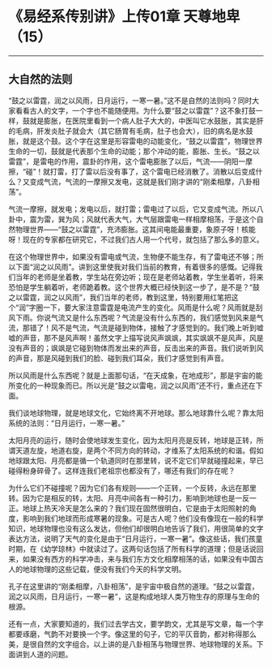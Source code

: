 # 《易经系传别讲》上传01章 天尊地卑（15）

------

## 大自然的法则

“鼓之以雷霆，润之以风雨，日月运行，一寒一暑。”这不是自然的法则吗？同时大家看看古人的文字，一个字也不能随便用。为什么要“鼓之以雷霆”？这不象打鼓一样，鼓就是膨胀，在医院里看到一个病人肚子大大的，中医叫它水鼓胀，其实是肝的毛病，肝发炎肚子就会大（其它肠胃有毛病，肚子也会大），旧的病名是水鼓胀，就是这个鼓。这个字在这里是形容雷电的动能变化，“鼓之以雷霆”，物理世界生命的一切，鼓就是代表那个生命的动能；那个冲动的能，膨胀、生长。“鼓之以雷霆”，是雷电的作用，震卦的作用，这个雷电膨胀了以后，气流——阴阳一摩擦，“碰”！就打雷，打了雷以后没有事了，这个雷电已经消散了。消散以后变成什么？又变成气流，气流的一摩擦又发电，这就是我们刚才讲的“刚柔相摩，八卦相荡”。

气流一摩擦，就发电；发电以后，就打雷；雷电过了以后，它又变成气流。所以八卦中，震为雷，巽为风；风就代表大气，大气层跟雷电一样相摩相荡，于是这个自然物理世界——“鼓之以雷霆”，充沛膨胀。这其间电能最重要，象原子呀！核能呀！现在的专家都在研究它，不过我们古人用一个代号，就包括了那么多的意义。

在这个物理世界中，如果没有雷电或气流，生物便不能生存，有了雷电还不够；所以下面“润之以风雨”。讲到这里使我对我们当前的教育，有着很多的感慨。记得我们当年的老师是坐着教，学生站在旁边听；现在是老师站着教，学生坐着听，将来恐怕是学生躺着听，老师跪着教。这个世界大概已经快到这一步了，是不是？“鼓之以雷霆，润之以风雨”，我们当年的老师，教到这里，特别要用红笔把这个“润”字圈一下，要大家注意雷霆是电流产生的变化。风雨是什么呢？风雨就是刮风下雨。你说气流又是什么东西呢？气流是没有什么东西的，我们感觉到风来是气流，那错了！风不是气流，气流是碰到物体，接触了才感觉到的。我们晚上听到嘘嘘的声音，那不是风声啊！虽然文字上描写说风声飒飒，其实飒飒不是风声，风是没有声音的；飒飒是它碰到物体而发出来的声音，反击出来的声音。我们说听到风的声音，那是风碰到我们的脸、碰到我们耳朵，我们才感觉到有声音。

所以风雨是什么东西呢？就是上面那句话，“在天成象，在地成形”，那是宇宙的能所变化的一种现象而已。所以光是“鼓之以雷电，润之以风雨”还不行，重点还在下面。

我们谈地球物理，就是地球文化，它始终离不开地球。那么地球靠什么呢？靠太阳系统的法则：“日月运行，一寒一暑。”

太阳月亮的运行，随时会使地球发生变化，因为太阳月亮是反转，地球是正转，所谓天道左旋，地道右旋，是两个不同方向的转动，才维系了太阳系统的和谐。假如地球跟太阳、月亮都是循一个轨道同时在那里转，说不定它们早就碰撞起来，早已碰得粉身碎骨了。这样连我们老祖宗也都没有了，哪还有我们的存在呢？

为什么它们不碰撞呢？因为它们各有规则——一个正转，一个反转，永远在那里转。因为它是相反的转，太阳、月亮中间各有一种引力，影响到地球也是一反一正。地球上热天冷天是怎么来的？我们现在固然很明白，它是由于太阳照射的角度，影响到我们地球而形成寒暑的现象。可是古人呢？他们没有像现在一般的科学知识，地球物理也没有这么发达，但他们却很明白地告诉了我们，用很简单的文字表达方法，说明了天气的变化是由于“日月运行，一寒一暑”。像这些话，我们孩童时期，在《幼学琼林》中就读过了。这两句话包括了所有科学的道理；但是话说回来，如果没有西方的科学冲击，来与我们东方文化相摩相荡的话，如果没有中国古人的地球物理的这些记载，便没有我们今天的科学文明。

孔子在这里讲的“刚柔相摩，八卦相荡”，是宇宙中极自然的道理。“鼓之以雷霆，润之以风雨，日月运行，一寒一暑”，这是构成地球人类万物生存的原理与生命的根源。

还有一点，大家要知道的，我们过去学古文，要学韵文，尤其是写文章，每一个字都要琢磨，气韵不对要换一个字。像这里的句子，它的平仄音韵，都对称得那么美，是很自然的文字组合。以上讲的是八卦相荡与物理世界、地球物理的关系。下面讲到人道的问题。